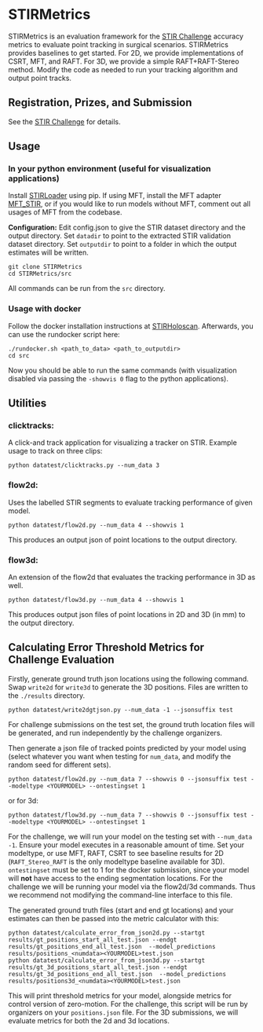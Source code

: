 # STIRMetrics

STIRMetrics is an evaluation framework for the [STIR Challenge](https://www.synapse.org/Synapse:syn54126082/wiki/626617) accuracy metrics to evaluate point tracking in surgical scenarios. STIRMetrics provides baselines to get started. For 2D, we provide implementations of CSRT, MFT, and RAFT. For 3D, we provide a simple RAFT+RAFT-Stereo method. Modify the code as needed to run your tracking algorithm and output point tracks.

## Registration, Prizes, and Submission

See the [STIR Challenge](https://www.synapse.org/Synapse:syn54126082/wiki/626617) for details.

## Usage

### In your python environment (useful for visualization applications)

Install [STIRLoader](https://github.com/athaddius/STIRLoader) using pip.
If using MFT, install the MFT adapter [MFT_STIR](https://github.com/athaddius/MFT_STIR), or if you would like to run models without MFT, comment out all usages of MFT from the codebase.

**Configuration:** Edit config.json to give the STIR dataset directory and the output directory.
Set `datadir` to point to the extracted STIR validation dataset directory.
Set `outputdir` to point to a folder in which the output estimates will be written.


```
git clone STIRMetrics
cd STIRMetrics/src
```

All commands can be run from the `src` directory.

### Usage with docker

Follow the docker installation instructions at [STIRHoloscan](https://github.com/athaddius/STIRHoloscan). Afterwards, you can use the rundocker script here:
```
./rundocker.sh <path_to_data> <path_to_outputdir>
cd src
```

Now you should be able to run the same commands (with visualization disabled via passing the `-showvis 0` flag to the python applications).

## Utilities

### clicktracks:
A click-and track application for visualizing a tracker on STIR. Example usage to track on three clips:

```
python datatest/clicktracks.py --num_data 3
```

### flow2d:

Uses the labelled STIR segments to evaluate tracking performance of given model.

```
python datatest/flow2d.py --num_data 4 --showvis 1
```
This produces an output json of point locations to the output directory.


### flow3d:

An extension of the flow2d that evaluates the tracking performance in 3D as well.

```
python datatest/flow3d.py --num_data 4 --showvis 1
```
This produces output json files of point locations in 2D and 3D (in mm) to the output directory.


## Calculating Error Threshold Metrics for Challenge Evaluation

Firstly, generate ground truth json locations using the following command. Swap `write2d` for `write3d` to generate the 3D positions. Files are written to the `./results` directory.

```
python datatest/write2dgtjson.py --num_data -1 --jsonsuffix test
```

For challenge submissions on the test set, the ground truth location files will be generated, and run independently by the challenge organizers.




Then generate a json file of tracked points predicted by your model using (select whatever you want when testing for `num_data`, and modify the random seed for different sets).

```
python datatest/flow2d.py --num_data 7 --showvis 0 --jsonsuffix test --modeltype <YOURMODEL> --ontestingset 1
```
or for 3d:
```
python datatest/flow3d.py --num_data 7 --showvis 0 --jsonsuffix test --modeltype <YOURMODEL> --ontestingset 1
```

For the challenge, we will run your model on the testing set with `--num_data -1`. Ensure your model executes in a reasonable amount of time. Set your modeltype, or use MFT, RAFT, CSRT to see baseline results for 2D (`RAFT_Stereo_RAFT` is the only modeltype baseline available for 3D). `ontestingset` must be set to 1 for the docker submission, since your model will **not** have access to the ending segmentation locations. For the challenge we will be running your model via the flow2d/3d commands. Thus we recommend not modifying the command-line interface to this file.


The generated ground truth files (start and end gt locations) and your estimates can then be passed into the metric calculator with this:

```
python datatest/calculate_error_from_json2d.py --startgt results/gt_positions_start_all_test.json --endgt results/gt_positions_end_all_test.json  --model_predictions results/positions_<numdata><YOURMODEL>test.json
python datatest/calculate_error_from_json3d.py --startgt results/gt_3d_positions_start_all_test.json --endgt results/gt_3d_positions_end_all_test.json  --model_predictions results/positions3d_<numdata><YOURMODEL>test.json
```

This will print threshold metrics for your model, alongside metrics for control version of zero-motion. For the challenge, this script will be run by organizers on your `positions.json` file. For the 3D submissions, we will evaluate metrics for both the 2d and 3d locations.
